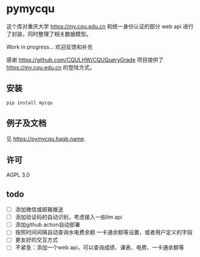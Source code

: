 # pymycqu

这个库对重庆大学 <https://my.cqu.edu.cn> 和统一身份认证的部分 web api 进行了封装，同时整理了相关数据模型。

Work in progress... 欢迎反馈和补充

感谢 <https://github.com/CQULHW/CQUQueryGrade> 项目提供了 <https://my.cqu.edu.cn> 的登陆方式。

## 安装

```bash
pip install mycqu
```

## 例子及文档

见 <https://pymycqu.hagb.name>.

## 许可

AGPL 3.0


## todo
- [ ] 添加微信或邮箱推送
- [ ] 添加验证码的自动识别，考虑接入一些llm api
- [ ] 添加github action自动部署
- [ ] 按照时间间隔自动查询水电费余额 一卡通余额等设置，或者用户定义的字段
- [ ] 更友好的交互方式
- [ ] 不紧急：添加一个web api，可以查询成绩、课表、电费、一卡通余额等